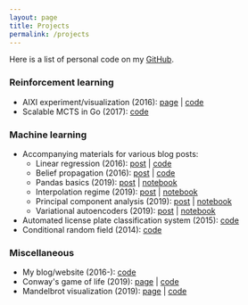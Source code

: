 ```yaml
---
layout: page
title: Projects
permalink: /projects
---
```


Here is a list of personal code on my [GitHub](https://github.com/aslanides).

### Reinforcement learning

- AIXI experiment/visualization (2016): [page](/aixijs) \| [code](https://github.com/aslanides/aixijs)
- Scalable MCTS in Go (2017): [code](https://github.com/aslanides/aixigo)

### Machine learning

- Accompanying materials for various blog posts:
  - Linear regression (2016): [post](/blog/linear-regression) \| [code](https://github.com/aslanides/bayes-regression)
  - Belief propagation (2016): [post](/blog/marginalization-einstein) \| [code](https://github.com/aslanides/dag-inference)
  - Pandas basics (2019): [post](/blog/pandas-basics-iris) \| [notebook](https://colab.research.google.com/github/aslanides/aslanides.github.io/blob/master/colabs/2019-09-24-pandas-basics-iris.ipynb)
  - Interpolation regime (2019): [post](/blog/interpolation-regime) \| [notebook](https://colab.research.google.com/github/aslanides/aslanides.github.io/blob/master/colabs/2019-10-10-interpolation-regime.ipynb)
  - Principal component analysis (2019): [post](/blog/pca) \| [notebook](https://colab.research.google.com/github/aslanides/aslanides.github.io/blob/master/colabs/2019-10-20-pca.ipynb)
  - Variational autoencoders (2019): [post](/blog/vae) \| [notebook](https://colab.research.google.com/github/aslanides/aslanides.github.io/blob/master/colabs/2019-10-25-vae.ipynb)
- Automated license plate classification system (2015): [code](https://github.com/aslanides/license-classifier)
- Conditional random field (2014): [code](https://github.com/aslanides/crf)

### Miscellaneous

- My blog/website (2016-): [code](https://github.com/aslanides/aslanides.github.io)
- Conway's game of life (2019): [page](/conway) \| [code](https://github.com/aslanides/conway)
- Mandelbrot visualization (2019): [page](/mandelbrot) \| [code](https://github.com/aslanides/mandelbrot)
